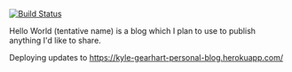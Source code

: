 [![Build Status](https://travis-ci.com/kylegearhart/personal-blog.svg?branch=master)](https://travis-ci.com/kylegearhart/personal-blog)

Hello World (tentative name) is a blog which I plan to use to publish anything I'd like to share.

Deploying updates to https://kyle-gearhart-personal-blog.herokuapp.com/
